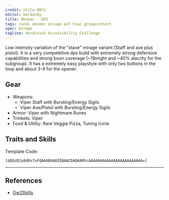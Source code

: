 ```yaml
---
credit: ntiCe.9071
editor: berdandy
title: Mesmer - DPS
tags: condi mesmer mirage pof hsac groupcontent
spec: mirage
tagline: Hardstuck Accessibility Challenge
---
```


Low intensity variation of the "staxe" mirage variant (Staff and axe plus pistol). It is a very competetive dps build with extremely strong defensive capabilities and strong boon coverage (~19might and ~40% alacrity for the subgroup). It has a extremely easy playstyle with only two buttons in the loop and about 3-4 for the opener. 

## Gear

- Weapons: 
  - Viper Staff with Bursting/Energy Sigils
  - Viper Axe/Pistol with Bursting/Energy Sigils
- Armor: Viper with Nightmare Runes
- Trinkets: Viper
- Food & Utility: Rare Veggie Pizza, Tuning Icicle

## Traits and Skills

Template Code:

`[&DQcBJy0dOx7uFQAA4BUAAIEBAACDAQAARhcAAAAAAAAAAAAAAAAAAAAAAAA=]`

---

<div
  data-armory-embed='skills'
  data-armory-ids='40200,41065,10232,10234,45449'
>
</div>
<div
  data-armory-embed='specializations'
  data-armory-ids='1,45,59'
  data-armory-1-traits='700,1889,1950'
  data-armory-45-traits='670,669,671'
  data-armory-59-traits='2082,2098,2070'
>
</div>
<script async src='https://unpkg.com/armory-embeds@^0.x.x/armory-embeds.js'></script>



## References

- [Gw2Skills](http://de.gw2skills.net/editor/?PixAYdrlRwiYIsEmJWOPdPPA-zRJYmRNfZkZK0RFI8sso0G-e)
